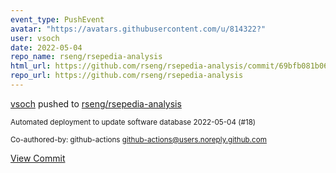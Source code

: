 ```yaml
---
event_type: PushEvent
avatar: "https://avatars.githubusercontent.com/u/814322?"
user: vsoch
date: 2022-05-04
repo_name: rseng/rsepedia-analysis
html_url: https://github.com/rseng/rsepedia-analysis/commit/69bfb081b06e5d78a9b90dadf38838c5f8e76f4a
repo_url: https://github.com/rseng/rsepedia-analysis
---
```


<a href='https://github.com/vsoch' target='_blank'>vsoch</a> pushed to <a href='https://github.com/rseng/rsepedia-analysis' target='_blank'>rseng/rsepedia-analysis</a>

<small>Automated deployment to update software database 2022-05-04 (#18)

Co-authored-by: github-actions <github-actions@users.noreply.github.com></small>

<a href='https://github.com/rseng/rsepedia-analysis/commit/69bfb081b06e5d78a9b90dadf38838c5f8e76f4a' target='_blank'>View Commit</a>